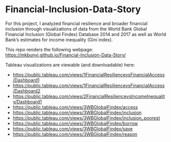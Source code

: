 # Financial-Inclusion-Data-Story

For this project, I analyzed financial resilience and broader financial inclusion through visualizations of data from the World Bank Global Financial Inclusion (Global Findex) Database 2014 and 2017 as well as World Bank’s estimates for income inequality (Gini index).

This repo renders the following webpage: https://mkbunyi.github.io/Financial-Inclusion-Data-Story/

Tableau visualizations are viewable (and downloadable) here:
* https://public.tableau.com/views/1FinancialResiliencevsFinancialAccess/Dashboard1
* https://public.tableau.com/views/1FinancialResiliencevsFinancialAccess/Dashboard2
* https://public.tableau.com/views/2FinancialResiliencevsIncomeInequality/Dashboard1
* https://public.tableau.com/views/3WBGlobalFindex/access
* https://public.tableau.com/views/3WBGlobalFindex/inclusion
* https://public.tableau.com/views/3WBGlobalFindex/inclusion_poorest
* https://public.tableau.com/views/3WBGlobalFindex/borrow
* https://public.tableau.com/views/3WBGlobalFindex/save
* https://public.tableau.com/views/3WBGlobalFindex/reason
